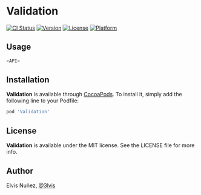 # Validation

[![CI Status](http://img.shields.io/travis/3lvis/Validation.svg?style=flat)](https://travis-ci.org/3lvis/Validation)
[![Version](https://img.shields.io/cocoapods/v/Validation.svg?style=flat)](http://cocoadocs.org/docsets/Validation)
[![License](https://img.shields.io/cocoapods/l/Validation.svg?style=flat)](http://cocoadocs.org/docsets/Validation)
[![Platform](https://img.shields.io/cocoapods/p/Validation.svg?style=flat)](http://cocoadocs.org/docsets/Validation)

## Usage

```swift
<API>
```

## Installation

**Validation** is available through [CocoaPods](http://cocoapods.org). To install
it, simply add the following line to your Podfile:

```ruby
pod 'Validation'
```

## License

**Validation** is available under the MIT license. See the LICENSE file for more info.

## Author

Elvis Nuñez, [@3lvis](https://twitter.com/3lvis)
